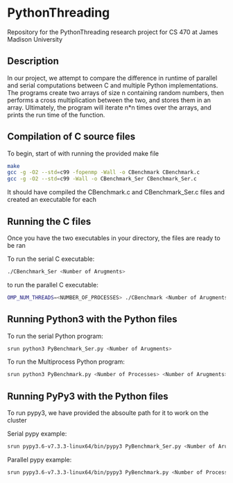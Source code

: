 # PythonThreading


Repository for the PythonThreading research project for CS 470 at James Madison University

## Description

In our project, we attempt to compare the difference in runtime of parallel and serial computations between C and multiple Python implementations. The programs create two arrays of size n containing random numbers, then performs a cross multiplication between the two, and stores them in an array. Ultimately, the program will iterate n\*n times over the arrays, and prints the run time of the function.

## Compilation of C source files

To begin, start of with running the provided make file

```bash
make
gcc -g -O2 --std=c99 -fopenmp -Wall -o CBenchmark CBenchmark.c
gcc -g -O2 --std=c99 -Wall -o CBenchmark_Ser CBenchmark_Ser.c
```

It should have compiled the CBenchmark.c and CBenchmark_Ser.c files and created an executable for each

## Running the C files

Once you have the two executables in your directory, the files are ready to be ran

To run the serial C executable:

```bash
./CBenchmark_Ser <Number of Arugments>
```

to run the parallel C executable:

```bash
OMP_NUM_THREADS=<NUMBER_OF_PROCESSES> ./CBenchmark <Number of Arugments>
```

## Running Python3 with the Python files

To run the serial Python program:

```bash
srun python3 PyBenchmark_Ser.py <Number of Arugments>
```

To run the Multiprocess Python program:

```bash
srun python3 PyBenchmark.py <Number of Processes> <Number of Arugments>
```

## Running PyPy3 with the Python files

To run pypy3, we have provided the absoulte path for it to work on the cluster

Serial pypy example: 

```bash
srun pypy3.6-v7.3.3-linux64/bin/pypy3 PyBenchmark_Ser.py <Number of Arugments>
```

Parallel pypy example:

```bash
srun pypy3.6-v7.3.3-linux64/bin/pypy3 PyBenchmark.py <Number of Processes> <Number of Arugments>
```

